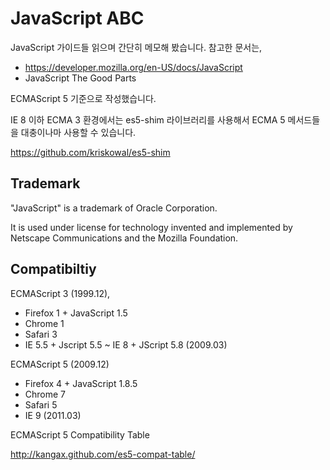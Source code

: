 # JavaScript ABC

JavaScript 가이드들 읽으며 간단히 메모해 봤습니다. 참고한 문서는,

* https://developer.mozilla.org/en-US/docs/JavaScript
* JavaScript The Good Parts

ECMAScript 5 기준으로 작성했습니다.

IE 8 이하 ECMA 3 환경에서는 es5-shim 라이브러리를 사용해서 ECMA 5 메서드들을 대충이나마 사용할 수 있습니다.

https://github.com/kriskowal/es5-shim

## Trademark

"JavaScript" is a trademark of Oracle Corporation.

It is used under license for technology invented and implemented by Netscape Communications and the Mozilla Foundation.


## Compatibiltiy

ECMAScript 3 (1999.12),

* Firefox 1 + JavaScript 1.5
* Chrome 1
* Safari 3
* IE 5.5 + Jscript 5.5 ~ IE 8 + JScript 5.8 (2009.03)

ECMAScript 5 (2009.12)

* Firefox 4 + JavaScript 1.8.5
* Chrome 7
* Safari 5
* IE 9 (2011.03)

ECMAScript 5 Compatibility Table

http://kangax.github.com/es5-compat-table/
